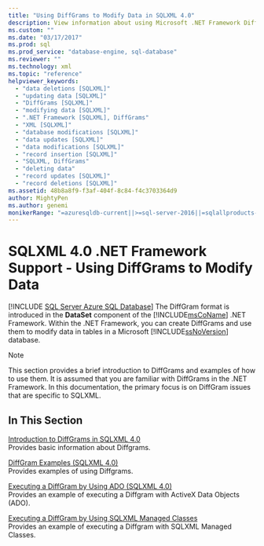 ```yaml
---
title: "Using DiffGrams to Modify Data in SQLXML 4.0"
description: View information about using Microsoft .NET Framework DiffGrams in SQLXML 4.0 to modify data in Microsoft SQL Server database tables.
ms.custom: ""
ms.date: "03/17/2017"
ms.prod: sql
ms.prod_service: "database-engine, sql-database"
ms.reviewer: ""
ms.technology: xml
ms.topic: "reference"
helpviewer_keywords: 
  - "data deletions [SQLXML]"
  - "updating data [SQLXML]"
  - "DiffGrams [SQLXML]"
  - "modifying data [SQLXML]"
  - ".NET Framework [SQLXML], DiffGrams"
  - "XML [SQLXML]"
  - "database modifications [SQLXML]"
  - "data updates [SQLXML]"
  - "data modifications [SQLXML]"
  - "record insertion [SQLXML]"
  - "SQLXML, DiffGrams"
  - "deleting data"
  - "record updates [SQLXML]"
  - "record deletions [SQLXML]"
ms.assetid: 48b8a8f9-f3af-404f-8c84-f4c3703364d9
author: MightyPen
ms.author: genemi
monikerRange: "=azuresqldb-current||>=sql-server-2016||=sqlallproducts-allversions||>=sql-server-linux-2017||=azuresqldb-mi-current"
---
```

# SQLXML 4.0 .NET Framework Support - Using DiffGrams to Modify Data
[!INCLUDE [SQL Server Azure SQL Database](../../../includes/applies-to-version/sql-asdb.md)]
  The DiffGram format is introduced in the **DataSet** component of the [!INCLUDE[msCoName](../../../includes/msconame-md.md)] .NET Framework. Within the .NET Framework, you can create DiffGrams and use them to modify data in tables in a Microsoft [!INCLUDE[ssNoVersion](../../../includes/ssnoversion-md.md)] database.  
  
> [!NOTE]  
>  This section provides a brief introduction to DiffGrams and examples of how to use them. It is assumed that you are familiar with DiffGrams in the .NET Framework. In this documentation, the primary focus is on DiffGram issues that are specific to SQLXML.  
  
## In This Section  
 [Introduction to DiffGrams in SQLXML 4.0](../../../relational-databases/sqlxml-annotated-xsd-schemas-xpath-queries/diffgram/introduction-to-diffgrams-in-sqlxml-4-0.md)  
 Provides basic information about Diffgrams.  
  
 [DiffGram Examples &#40;SQLXML 4.0&#41;](../../../relational-databases/sqlxml-annotated-xsd-schemas-xpath-queries/diffgram/diffgram-examples-sqlxml-4-0.md)  
 Provides examples of using Diffgrams.  
  
 [Executing a DiffGram by Using ADO &#40;SQLXML 4.0&#41;](../../../relational-databases/sqlxml-annotated-xsd-schemas-xpath-queries/diffgram/executing-a-diffgram-by-using-ado-sqlxml-4-0.md)  
 Provides an example of executing a Diffgram with ActiveX Data Objects (ADO).  
  
 [Executing a DiffGram by Using SQLXML Managed Classes](../../../relational-databases/sqlxml-annotated-xsd-schemas-xpath-queries/diffgram/executing-a-diffgram-by-using-sqlxml-managed-classes.md)  
 Provides an example of executing a Diffgram with SQLXML Managed Classes.  
  
  
